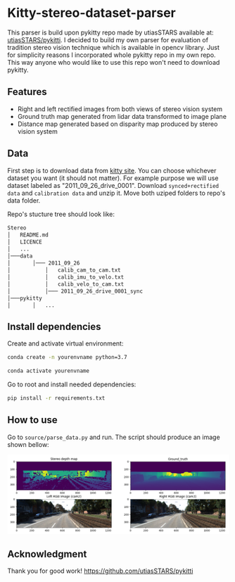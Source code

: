 # Kitty-stereo-dataset-parser

This parser is build upon pykitty repo made by utiasSTARS available at: [utiasSTARS/pykitti]. I decided to build my own parser for evaluation of tradition stereo vision technique which is available in opencv library. Just for simplicity reasons I incorporated whole pykitty repo in my own repo. This way anyone who would like to use this repo won't need to download pykitty.

## Features
- Right and left rectified images from both views of stereo vision system
- Ground truth map generated from lidar data transformed to image plane
- Distance map generated based on disparity map produced by stereo vision system

## Data

First step is to download data from [kitty site]. You can choose whichever dataset you want (it should not matter). For example purpose we will use dataset labeled as  "2011_09_26_drive_0001". Download `synced+rectified data` and `calibration data` and unzip it. Move both uziped folders to repo's data folder.

Repo's stucture tree should look like:
```
Stereo
│   README.md
│   LICENCE
│   ...
│───data
│       │─── 2011_09_26
│           │   calib_cam_to_cam.txt
│           │   calib_imu_to_velo.txt
│           │   calib_velo_to_cam.txt
│           │─── 2011_09_26_drive_0001_sync
│───pykitty
│       │   ...
```

## Install dependencies

Create and activate virtual environment:
```sh
conda create -n yourenvname python=3.7
```
```sh
conda activate yourenvname
```

Go to root and install needed dependencies:
```sh
pip install -r requirements.txt
```

## How to use

Go to `source/parse_data.py` and run. The script should produce an image shown bellow:

![image info](./view.png)

## Acknowledgment

Thank you for good work! https://github.com/utiasSTARS/pykitti



   [utiasSTARS/pykitti]: <https://github.com/utiasSTARS/pykitti>
   [kitty site]: <http://www.cvlibs.net/datasets/kitti/raw_data.php>
